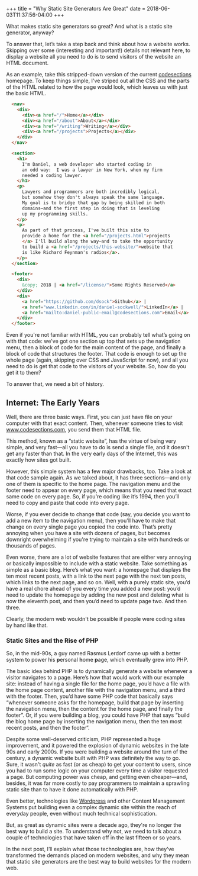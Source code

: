 +++
title = "Why Static Site Generators Are Great"
date = 2018-06-03T11:37:56-04:00
+++
   
What makes static site generators so great?  And what is a static site generator, anyway?

To answer that, let’s take a step back and think about how a website works.  Skipping over some (interesting and important!) details not relevant here, to display a website all you need to do is to send visitors of the website an HTML document.

As an example, take this stripped-down version of the current [codesections](https://www.codesections.com) homepage.  To keep things simple, I've striped out all the CSS and the parts of the HTML related to how the page would look, which leaves us with just the basic HTML.


<!-- more -->

```html
  <nav>
    <div>
      <div><a href="/">Home</a></div>
      <div><a href="/about">About</a></div>
      <div><a href="/writing">Writing</a></div>
      <div><a href="/projects">Projects</a></div>
    </div>
  </nav>

  <section>
    <h1> 
      I'm Daniel, a web developer who started coding in 
      an odd way:  I was a lawyer in New York, when my firm 
      needed a coding lawyer.
    </h1>
    <p>
      Lawyers and programmers are both incredibly logical, 
      but somehow they don't always speak the same language.  
      My goal is to bridge that gap by being skilled in both 
      domains—and the first step in doing that is leveling 
      up my programming skills.
    </p>
    <p>
      As part of that process, I've built this site to 
      provide a home for the <a href="/projects.html">projects
      </a> I'll build along the way—and to take the opportunity
      to build a <a href="/projects/this-website/">website that 
      is like Richard Feynman's radios</a>.
    </p>
  </section>

  <footer>
    <div>
      &copy; 2018 | <a href="/license/">Some Rights Reserved</a>
    </div>
    <div>
      <a href="https://github.com/dsock">Github</a> | 
      <a href="www.linkedin.com/in/daniel-sockwell/">LinkedIn</a> | 
      <a href="mailto:daniel-public-email@codesections.com">Email</a>
    </div>
  </footer>
```

Even if you're not familiar with HTML, you can probably tell what’s going on
with that code: we've got one section up top that sets up the navigation menu, then a block of code for the main content of the page, and finally a block of code that structures the footer.  That code is enough to set up the whole page (again, skipping over CSS and JavaScript for now), and all you need to do is get that code to the visitors of your website.  So, how do you get it to them?

To answer that, we need a bit of history.

## Internet: The Early Years
Well, there are three basic ways.  First, you can just have file on your computer with that exact content.  Then, whenever someone tries to visit www.codesections.com, you send them that HTML file.

This method, known as a “static website”, has the virtue of being very simple, and very fast—all you have to do is send a single file, and it doesn't get any faster than that.  In the very early days of the Internet, this was exactly how sites got built.

However, this simple system has a few major drawbacks, too.  Take a look at that code sample again.  As we talked about, it has three sections—and only one of them is specific to the home page.  The navigation menu and the footer need to appear on every page, which means that you need that exact same code on every page.  So, if you're coding like it’s 1994, then you’ll need to copy and paste that code into every page.

Worse, if you ever decide to change that code (say, you decide you want to add a new item to the navigation menu), then you'll have to make that change on every single page you copied the code into. That’s pretty annoying when you have a site with dozens of pages, but becomes downright overwhelming if you're trying to maintain a site with hundreds or thousands of pages.

Even worse, there are a lot of website features that are either very annoying or basically impossible to include with a static website.  Take something as simple as a basic blog.  Here’s what you want: a homepage that displays the ten most recent posts, with a link to the next page with the next ten posts, which links to the next page, and so on.  Well, with a purely static site, you’d have a real chore ahead of you every time you added a new post: you’d need to update the homepage by adding the new post and deleting what is now the eleventh post, and then you’d need to update page two.  And then three.

Clearly, the modern web wouldn't be possible if people were coding sites by hand like that.

### Static Sites and the Rise of PHP
So, in the mid-90s, a guy named Rasmus Lerdorf came up with a better system to power his **p**ersonal **h**ome **p**age, which eventually grew into PHP.  

The basic idea behind PHP is to dynamically generate a website whenever a visitor navigates to a page.  Here’s how that would work with our example site:  instead of having a single file for the home page, you’d have a file with the home page content, another file with the navigation menu, and a third with the footer.  Then, you’d have some PHP code that basically says “whenever someone asks for the homepage, build that page by inserting the navigation menu, then the content for the home page, and finally the footer”.  Or, if you were building a blog, you could have PHP that says “build the blog home page by inserting the navigation menu, then the ten most recent posts, and then the footer”.

Despite some well-deserved criticism, PHP represented a huge improvement, and it powered the explosion of dynamic websites in the late 90s and early 2000s.  If you were building a website around the turn of the century, a dynamic website built with PHP was definitely the way to go.  Sure, it wasn't _quite_ as fast (or as cheap) to get your content to users, since you had to run some logic on your computer every time a visitor requested a page.  But computing power was cheap, and getting even cheaper—and, besides, it was far more costly to pay programmers to maintain a sprawling static site than to have it done automatically with PHP.

Even better, technologies like [Wordpress](en.wikipedia.org/wiki/WordPress) and other Content Management Systems put building even
a complex dynamic site within the reach of everyday people, even
without much technical sophistication. 

But, as great as dynamic sites were a decade ago, they're no longer the best way to build a site.  To understand why not, we need to talk about a couple of technologies that have taken off in the last fifteen or so years.

In the next post, I’ll explain what those technologies are, how they've transformed the demands placed on modern websites, and why they mean that static site generators are the best way to build websites for the modern web.
